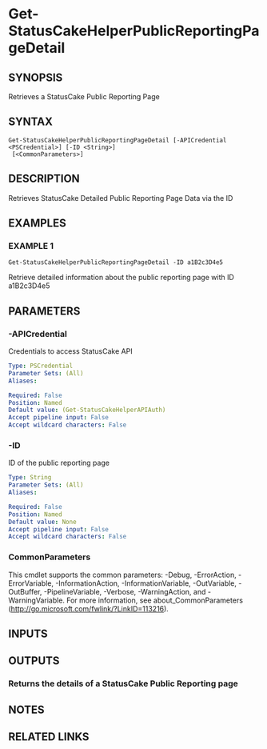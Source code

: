 # Get-StatusCakeHelperPublicReportingPageDetail

## SYNOPSIS
Retrieves a StatusCake Public Reporting Page

## SYNTAX

```
Get-StatusCakeHelperPublicReportingPageDetail [-APICredential <PSCredential>] [-ID <String>]
 [<CommonParameters>]
```

## DESCRIPTION
Retrieves StatusCake Detailed Public Reporting Page Data via the ID

## EXAMPLES

### EXAMPLE 1
```
Get-StatusCakeHelperPublicReportingPageDetail -ID a1B2c3D4e5
```

Retrieve detailed information about the public reporting page with ID a1B2c3D4e5

## PARAMETERS

### -APICredential
Credentials to access StatusCake API

```yaml
Type: PSCredential
Parameter Sets: (All)
Aliases:

Required: False
Position: Named
Default value: (Get-StatusCakeHelperAPIAuth)
Accept pipeline input: False
Accept wildcard characters: False
```

### -ID
ID of the public reporting page

```yaml
Type: String
Parameter Sets: (All)
Aliases:

Required: False
Position: Named
Default value: None
Accept pipeline input: False
Accept wildcard characters: False
```

### CommonParameters
This cmdlet supports the common parameters: -Debug, -ErrorAction, -ErrorVariable, -InformationAction, -InformationVariable, -OutVariable, -OutBuffer, -PipelineVariable, -Verbose, -WarningAction, and -WarningVariable.
For more information, see about_CommonParameters (http://go.microsoft.com/fwlink/?LinkID=113216).

## INPUTS

## OUTPUTS

### Returns the details of a StatusCake Public Reporting page
## NOTES

## RELATED LINKS
